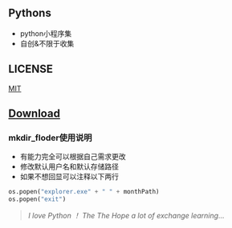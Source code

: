 ## Pythons  

- python小程序集
- 自创&不限于收集

## LICENSE

[MIT](https://mit-license.org/)

## **[Download](https://github.com/aihuanxiangdexiaohuzi/Pythons/archive/master.zip)**  


### mkdir_floder使用说明  

- 有能力完全可以根据自己需求更改
- 修改默认用户名和默认存储路径
- 如果不想回显可以注释以下两行
```python
os.popen("explorer.exe" + " " + monthPath)
os.popen("exit") 
```


> *I love Python ！  The The Hope a lot  of  exchange learning...*






